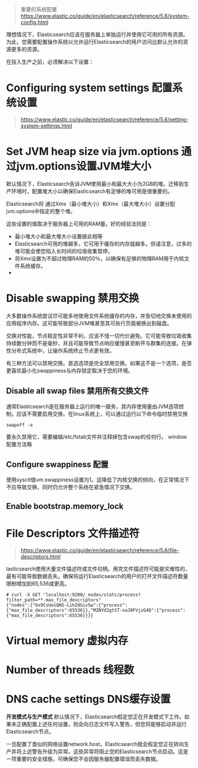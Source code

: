 > 重要的系统配置 https://www.elastic.co/guide/en/elasticsearch/reference/5.6/system-config.html

理想情况下，Elasticsearch应该在服务器上单独运行并使用它可用的所有资源。为此，您需要配置操作系统以允许运行Elasticsearch的用户访问比默认允许的资源更多的资源。

在投入生产之前，必须解决以下设置：
# Configuring system settings 配置系统设置
> https://www.elastic.co/guide/en/elasticsearch/reference/5.6/setting-system-settings.html


# Set JVM heap size via jvm.options 通过jvm.options设置JVM堆大小
默认情况下，Elasticsearch告诉JVM使用最小和最大大小为2GB的堆。迁移到生产环境时，配置堆大小以确保Elasticsearch有足够的堆可用是很重要的。

Elasticsearch将 通过Xms（最小堆大小）和Xmx（最大堆大小）设置分配jvm.options中指定的整个堆。

这些设置的值取决于服务器上可用的RAM量。好的经验法则是：
- 最小堆大小和最大堆大小设置彼此相等
- Elasticsearch可用的堆越多，它可用于缓存的内存就越多。但请注意，过多的堆可能会使您陷入长时间的垃圾收集暂停。
- 将Xmx设置为不超过物理RAM的50％，以确保有足够的物理RAM用于内核文件系统缓存。
-
# Disable swapping 禁用交换
大多数操作系统尝试尽可能多地使用文件系统缓存的内存，并急切地交换未使用的应用程序内存。这可能导致部分JVM堆甚至其可执行页面被换出到磁盘。

交换对性能，节点稳定性非常不利，应该不惜一切代价避免。它可能导致垃圾收集持续数分钟而不是毫秒，并且可能导致节点响应缓慢甚至断开与群集的连接。在弹性分布式系统中，让操作系统终止节点更有效。

有三种方法可以禁用交换。首选选项是完全禁用交换。如果这不是一个选项，是否更喜欢最小化swappiness与内存锁定取决于您的环境。

## Disable all swap files 禁用所有交换文件
通常Elasticsearch是在服务器上运行的唯一服务，其内存使用量由JVM选项控制。应该不需要启用交换。在linux系统上，可以通过运行以下命令临时禁用交换
```
swapoff -a
```
要永久禁用它，需要编辑/etc/fstab文件并注释掉包含swap的任何行。
window配置方法略
## Configure swappiness 配置
使用sysctl值vm.swappiness设置为1。这降低了内核交换的倾向，在正常情况下不应导致交换，同时仍允许整个系统在紧急情况下交换。
## Enable bootstrap.memory_lock

# File Descriptors 文件描述符
> https://www.elastic.co/guide/en/elasticsearch/reference/5.6/file-descriptors.html

lasticsearch使用大量文件描述符或文件句柄。用完文件描述符可能是灾难性的，最有可能导致数据丢失。确保将运行Elasticsearch的用户的打开文件描述符数量限制增加到65,536或更高。
```
# curl -X GET "localhost:9200/_nodes/stats/process?filter_path=**.max_file_descriptors"
{"nodes":{"bx9CsUesQNS-LihZdGiv5w":{"process":{"max_file_descriptors":65536}},"MZNYd2gtST-naJ0FVjzG4Q":{"process":{"max_file_descriptors":65536}}}}
```
# Virtual memory 虚拟内存
# Number of threads 线程数
# DNS cache settings DNS缓存设置

**开发模式与生产模式**
默认情况下，Elasticsearch假定您正在开发模式下工作。如果未正确配置上述任何设置，则会向日志文件写入警告，但您将能够启动并运行Elasticsearch节点。

一旦配置了类似的网络设置network.host，Elasticsearch就会假定您正在转向生产并将上述警告升级为异常。这些异常将阻止您的Elasticsearch节点启动。这是一项重要的安全措施，可确保您不会因服务器配置错误而丢失数据。
